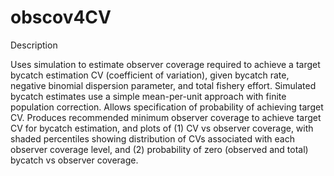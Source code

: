 obscov4CV
==============================================================

Description

Uses simulation to estimate observer coverage required to achieve a target 
bycatch estimation CV (coefficient of variation), given bycatch rate, negative 
binomial dispersion parameter, and total fishery effort. Simulated bycatch 
estimates use a simple mean-per-unit approach with finite population correction.
Allows specification of probability of achieving target CV. Produces recommended 
minimum observer coverage to achieve target CV for bycatch estimation, and plots 
of (1) CV vs observer coverage, with shaded percentiles showing distribution of 
CVs associated with each observer coverage level, and (2) probability of zero 
(observed and total) bycatch vs observer coverage. 
